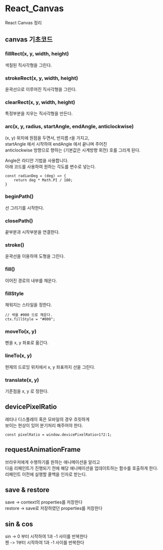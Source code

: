# React_Canvas

React Canvas 정리              

## canvas 기초코드

### fillRect(x, y, width, height)
색칠된 직사각형을 그린다.               
               
### strokeRect(x, y, width, height)
윤곽선으로 이루어진 직사각형을 그린다.               
               
### clearRect(x, y, width, height)
특정부분을 지우는 직사각형을 만든다.               
               
### arc(x, y, radius, startAngle, endAngle, anticlockwise)
(x, y) 위치에 원점을 두면서, 반지름 r을 가지고,               
startAngle 에서 시작하여 endAngle 에서 끝나며 주어진               
anticlockwise 방향으로 향하는 (기본값은 시계방향 회전) 호를 그리게 된다.               
               
Angle은  라디안 기법을 사용합니다.               
아래 코드를 사용하여 원하는 각도를 변수로 넣는다.               
               
    const radianDeg = (deg) => {
        return deg * Math.PI / 180;
    }

### beginPath()
선 그리기를 시작한다.               
               
### closePath()
끝부분과 시작부분을 연결한다.                
               
### stroke()
윤곽선을 이용하여 도형을 그린다.               
               
### fill()
이어진 경로의 내부를 채운다.               
               
### fillStyle               
채워지는 스타일을 정한다.               

    // 색을 #000 으로 채운다.
    ctx.fillStyle = "#000";

### moveTo(x, y)               
펜을 x, y 좌표로 옮긴다.               
               
### lineTo(x, y)               
현재의 드로잉 위치에서 x, y 좌표까지 선을 그린다.               
                      
### translate(x, y)
기준점을 x, y 로 정한다.

## devicePixelRatio              
레티나 디스플레이 혹은 모바일의 경우 흐릿하게              
보이는 현상이 있어 분기처리 해주어야 한다.               

    const pixelRatio = window.devicePixelRatio>1?2:1;

## requestAnimationFrame
브라우저에게 수행하기를 원하는 애니메이션을 알리고              
다음 리페인트가 진행되기 전에 해당 애니메이션을 업데이트하는 함수를 호출하게 한다.              
리페인트 이전에 실행할 콜백을 인자로 받는디.              

## save & restore
save -> context의 properties를 저장한다              
restore -> save로 저장하였던 properties를 저장한다                

## sin & cos
sin -> 0 부터 시작하여 1과 -1 사이를 반복한다              
챈 -> 1부터 시작하여 1과 -1 사이를 반복한다                   